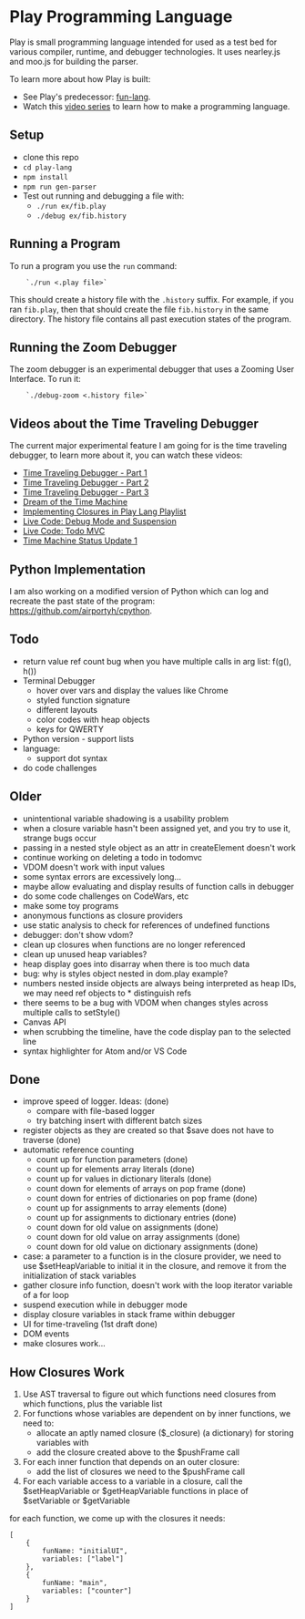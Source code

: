 # Play Programming Language

Play is small programming language intended for used as a test bed
for various compiler, runtime, and debugger technologies.
It uses nearley.js and moo.js for building the parser.

To learn more about how Play is built:

* See Play's predecessor: [fun-lang](https://github.com/airportyh/fun-lang).
* Watch this [video series](https://www.youtube.com/playlist?list=PLSq9OFrD2Q3DasoOa54Vm9Mr8CATyTbLF)
to learn how to make a programming language.

## Setup

* clone this repo
* `cd play-lang`
* `npm install`
* `npm run gen-parser`
* Test out running and debugging a file with:
    * `./run ex/fib.play`
    * `./debug ex/fib.history`
    
## Running a Program

To run a program you use the `run` command:

        `./run <.play file>`

This should create a history file with the `.history` suffix. 
For example, if you ran `fib.play`, then that should create
the file `fib.history` in the same directory. The history file contains all
past execution states of the program.
        
## Running the Zoom Debugger

The zoom debugger is an experimental debugger that uses a Zooming User Interface. To run it:

        `./debug-zoom <.history file>`

## Videos about the Time Traveling Debugger

The current major experimental feature I am going for is the time traveling debugger,
to learn more about it, you can watch these videos:

* [Time Traveling Debugger - Part 1](https://www.youtube.com/watch?v=pDOLtvPjYXM)
* [Time Traveling Debugger - Part 2](https://www.youtube.com/watch?v=dTv9aDZqEkI)
* [Time Traveling Debugger - Part 3](https://www.youtube.com/watch?v=esvlb3ss14A)
* [Dream of the Time Machine](https://www.youtube.com/watch?v=xwhm7g9GjuY)
* [Implementing Closures in Play Lang Playlist](https://www.youtube.com/playlist?list=PLSq9OFrD2Q3Aw1Q4NuIZq9c87FDw_EN-S)
* [Live Code: Debug Mode and Suspension](https://www.youtube.com/watch?v=dkuhfht93vQ&list=PLSq9OFrD2Q3BKZs7E-Un55QYzeoiaeSTk)
* [Live Code: Todo MVC](https://www.youtube.com/watch?v=5kr0p2RddSw&list=PLSq9OFrD2Q3BpxGnJXrhtDyN39p1UYU9z)
* [Time Machine Status Update 1](https://www.youtube.com/watch?v=USyEofrn2aI)

## Python Implementation

I am also working on a modified version of Python which can log and recreate
the past state of the program: https://github.com/airportyh/cpython.

## Todo

* return value ref count bug when you have multiple calls in arg list: f(g(), h())
* Terminal Debugger
    * hover over vars and display the values like Chrome
    * styled function signature
    * different layouts
    * color codes with heap objects
    * keys for QWERTY
* Python version - support lists
* language:
    * support dot syntax
* do code challenges

## Older

* unintentional variable shadowing is a usability problem
* when a closure variable hasn't been assigned yet, and you try to use it, strange bugs occur
* passing in a nested style object as an attr in createElement doesn't work
* continue working on deleting a todo in todomvc
* VDOM doesn't work with input values
* some syntax errors are excessively long...
* maybe allow evaluating and display results of function calls in debugger
* do some code challenges on CodeWars, etc
* make some toy programs
* anonymous functions as closure providers
* use static analysis to check for references of undefined functions
* debugger: don't show vdom?
* clean up closures when functions are no longer referenced
* clean up unused heap variables?
* heap display goes into disarray when there is too much data
* bug: why is styles object nested in dom.play example?
* numbers nested inside objects are always being interpreted as heap IDs, we may need ref objects to * distinguish refs
* there seems to be a bug with VDOM when changes styles across multiple calls to setStyle()
* Canvas API
* when scrubbing the timeline, have the code display pan to the selected line
* syntax highlighter for Atom and/or VS Code

## Done

* improve speed of logger. Ideas: (done)
    * compare with file-based logger
    * try batching insert with different batch sizes
* register objects as they are created so that $save does not have to traverse (done)
* automatic reference counting
    * count up for function parameters (done)
    * count up for elements array literals (done)
    * count up for values in dictionary literals (done)
    * count down for elements of arrays on pop frame (done)
    * count down for entries of dictionaries on pop frame (done)
    * count up for assignments to array elements (done)
    * count up for assignments to dictionary entries (done)
    * count down for old value on assignments (done)
    * count down for old value on array assignments (done)
    * count down for old value on dictionary assignments (done)
* case: a parameter to a function is in the closure provider, we need to use
$setHeapVariable to initial it in the closure, and remove it from the initialization
of stack variables
* gather closure info function, doesn't work with the loop iterator variable of a for loop
* suspend execution while in debugger mode
* display closure variables in stack frame within debugger
* UI for time-traveling (1st draft done)
* DOM events
* make closures work...

## How Closures Work

1. Use AST traversal to figure out which functions need closures from which functions,
plus the variable list
2. For functions whose variables are dependent on by inner functions, we need to:
    * allocate an aptly named closure ($<fun name>\_closure) (a dictionary) for storing variables with
    * add the closure created above to the $pushFrame call
3. For each inner function that depends on an outer closure:
    * add the list of closures we need to the $pushFrame call
4. For each variable access to a variable in a closure, call the $setHeapVariable or
$getHeapVariable functions in place of $setVariable or $getVariable


for each function, we come up with the closures it needs:

    [
        {
            funName: "initialUI",
            variables: ["label"]
        },
        {
            funName: "main",
            variables: ["counter"]
        }
    ]
